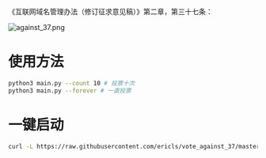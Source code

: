 《互联网域名管理办法（修订征求意见稿）》第二章，第三十七条：

![against_37.png](https://ooo.0o0.ooo/2016/03/28/56f8e561112bf.png)

# 使用方法
```bash
python3 main.py --count 10 # 投票十次
python3 main.py --forever # 一直投票
```

# 一键启动
```bash
curl -L https://raw.githubusercontent.com/ericls/vote_against_37/master/main.sh | bash -
```